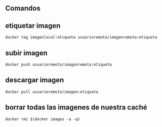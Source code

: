 ## Comandos

## etiquetar imagen

```
docker tag imagenlocal:etiqueta usuarioremoto/imagenremota:etiqueta
```

## subir imagen

```
docker push usuarioremoto/imagenremota:etiqueta
```

## descargar imagen

```
docker pull usuarioremoto/imagen:etiqueta
```

## borrar todas las imagenes de nuestra caché
```
docker rmi $(docker images -a -q)
```
